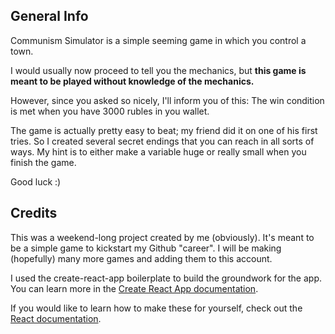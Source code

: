 ## General Info

Communism Simulator is a simple seeming game in which you control a town.

I would usually now proceed to tell you the mechanics, but
**this game is meant to be played without knowledge of the mechanics.**

However, since you asked so nicely, I'll inform you of this:
The win condition is met when you have 3000 rubles in you wallet.

The game is actually pretty easy to beat; my friend did it on one of his first tries.
So I created several secret endings that you can reach in all sorts of ways.
My hint is to either make a variable huge or really small when you finish the game.

Good luck :)

## Credits

This was a weekend-long project created by me (obviously).
It's meant to be a simple game to kickstart my Github "career".
I will be making (hopefully) many more games and adding them to this account.

I used the create-react-app boilerplate to build the groundwork for the app.
You can learn more in the [Create React App documentation](https://facebook.github.io/create-react-app/docs/getting-started).

If you would like to learn how to make these for yourself, check out the [React documentation](https://reactjs.org/).
